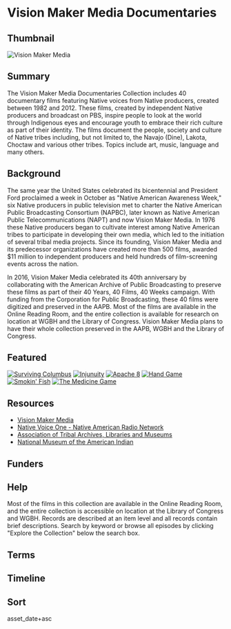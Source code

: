 # Vision Maker Media Documentaries

## Thumbnail

![Vision Maker Media](https://s3.amazonaws.com/americanarchive.org/special-collections/VisionMakerMedia.jpg "Vision Maker Media")

## Summary

The Vision Maker Media Documentaries Collection includes 40 documentary films featuring Native voices from Native producers, created between 1982 and 2012. These films, created by independent Native producers and broadcast on PBS, inspire people to look at the world through Indigenous eyes and encourage youth to embrace their rich culture as part of their identity. The films document the people, society and culture of Native tribes including, but not limited to, the Navajo (Dine), Lakota, Choctaw and various other tribes. Topics include art, music, language and many others.

## Background

The same year the United States celebrated its bicentennial and President Ford proclaimed a week in October as "Native American Awareness Week," six Native producers in public television met to charter the Native American Public Broadcasting Consortium (NAPBC), later known as Native American Public Telecommunications (NAPT) and now Vision Maker Media. In 1976 these Native producers began to cultivate interest among Native American tribes to participate in developing their own media, which led to the initiation of several tribal media projects. Since its founding, Vision Maker Media and its predecessor organizations have created more than 500 films, awarded $11 million to independent producers and held hundreds of film-screening events across the nation.

In 2016, Vision Maker Media celebrated its 40th anniversary by collaborating with the American Archive of Public Broadcasting to preserve these films as part of their 40 Years, 40 Films, 40 Weeks campaign. With funding from the Corporation for Public Broadcasting, these 40 films were digitized and preserved in the AAPB. Most of the films are available in the Online Reading Room, and the entire collection is available for research on location at WGBH and the Library of Congress. Vision Maker Media plans to have their whole collection preserved in the AAPB, WGBH and the Library of Congress.

## Featured

[![Surviving Columbus](https://s3.amazonaws.com/americanarchive.org/special-collections/cpb-aacip_508-td9n29q276.jpg)](/catalog/cpb-aacip_508-td9n29q276)
[![Injunuity](https://s3.amazonaws.com/americanarchive.org/special-collections/cpb-aacip_508-nv9959d319.jpg)](/catalog/cpb-aacip_508-nv9959d3198)
[![Apache 8](https://s3.amazonaws.com/americanarchive.org/special-collections/cpb-aacip_508-125q815826.jpg)](/catalog/cpb-aacip_508-125q815826)
[![Hand Game](https://s3.amazonaws.com/americanarchive.org/special-collections/cpb-aacip_508-w66930ps8b.jpg)](/catalog/cpb-aacip_508-w66930ps8b)
[![Smokin' Fish](https://s3.amazonaws.com/americanarchive.org/special-collections/cpb-aacip_508-jw86h4dj2b.jpg)](/catalog/cpb-aacip_508-jw86h4dj2b)
[![The Medicine Game](https://s3.amazonaws.com/americanarchive.org/special-collections/cpb-aacip_508-pn8x922951.jpg)](/catalog/cpb-aacip_508-pn8x922951)

## Resources

- [Vision Maker Media](http://www.visionmakermedia.org/)
- [Native Voice One - Native American Radio Network](http://www.nv1.org/)
- [Association of Tribal Archives, Libraries and Museums](http://www.atalm.org/)
- [National Museum of the American Indian](http://www.nmai.si.edu/)

## Funders

## Help

Most of the films in this collection are available in the Online Reading Room, and the entire collection is accessible on location at the Library of Congress and WGBH. Records are described at an item level and all records contain brief descriptions. Search by keyword or browse all episodes by clicking "Explore the Collection" below the search box.

## Terms


## Timeline


## Sort

asset_date+asc

